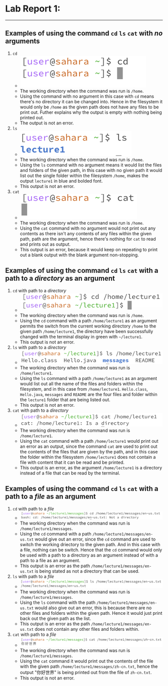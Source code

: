 # Lab Report 1:
---
## **Examples of using the command `cd` `ls` `cat` with *no* arguments**
1. `cd`
   * ![Image](cd.png)
   * The working directory when the command was run is `/home`.
   * Using the command with no argument in this case with `cd` means there's no directory it can be changed into. Hence in the filesystem it would only be `/home` as the given path does not have any files to be print out. Futher explains why the output is empty with nothing being printed out.
   * The output is not an error.
2. `ls`
   * ![Image](ls.png)
   * The working directory when the command was run is `/home`.
   * Using the `ls` command with no argument means it would list the files and folders of the given path, in this case with no given path it would list out the single folder within the filesystem `/home`, makes the output `lecture1` in blue and bolded font.
   * This output is not an error.
3. `cat`
   * ![Image](cat.png)
   * The working directory when the command was run is `/home`.
   * Using the `cat` command with no argument would not print out any contents as there isn't any contents of any files within the given path, path are the argument, hence there's nothing for `cat` to read and prints out as output.
   * This output is an error, because it would keep on repeating to print out a blank output with the blank argument non-stopping.

## **Examples of using the command `cd` `ls` `cat` with a path to a *directory* as an argument**
1. `cd` with path to a *directory*
   * ![Image](cdWithDirectory.png)
   * The working directory when the command was run is `/home`.
   * Using the `cd` command with a path `/home/lecture1` as an argument permits the switch from the current working directory `/home` to the given path `/home/lecture1`, the directory have been successfully changed with the terminal display in green with `~/lecture1`.
   * This output is not an error.
2. `ls` with path to a *directory*
   * ![Image](lsWithDirectory.png)
   * The working directory when the command was run is `/home/lecture1`.
   * Using the `ls` command with a path `/home/lecture1` as an argument would list out all the name of the files and folders within the filesystem, and in this case from `/home/lecture1`. `Hello.class`, `Hello.java`, `messages` and `README` are the four files and folder within the `lecture1` folder that are being listed out.
   * This output is not an error.
3. `cat` with path to a *directory*
   * ![Image](catWithDirectory.png)
   * The working directory when the command was run is `/home/lecture1`.
   * Using the `cat` command with a path `/home/lecture1` would print out an error as an output, since the command `cat` are used to print out the contents of the files that are given by the path, and in this case the folder within the filesystem `/home/lecture1` does not contain a file with content that it can be read and be printed.
   * This output is an error, as the argument `/home/lecture1` is a directory instead of a file that can be read by the terminal.

## **Examples of using the command `cd` `ls` `cat` with a path to a *file* as an argument**
1. `cd` with path to a *file*
   * ![Image](cdWithFile.png)
   * The working directory when the command was run is `/home/lecture1/messages`.
   * Using the `cd` command with a path `/home/lecture1/messages/en-us.txt` would give out an error, since the `cd` command are used to switch the working driectory to the given path. And in this case with a file, nothing can be switch. Hence that the `cd` command would only be used with a path to a directory as an argument instead of with a path to a file as an argument.
   * This output is an error as the path `/home/lecture1/messages/en-us.txt` is being stated as not a directory that can be used.
2. `ls` with path to a *file*
   * ![Image](lsWithFile.png)
   * The working directory when the command was run is `/home/lecture1/messages`.
   * Using the `ls` command with the path `/home/lecture1/messages/en-us.txt` would also give out an error, this is because there are no other files and folders within the given path. Hence it would just print back out the given path as the list.
   * This output is an error as the path `/home/lecture1/messages/en-us.txt` does not contain any other files and folders within.
3. `cat` with path to a *file*
   * ![Image](catWithFile.png)
   * The working directory when the command was run is `/home/lecture1/messages`.
   * Using the `cat` command it would print out the contents of the file with the given path `/home/lecture1/messages/zh-cn.txt`, hence the output "你好世界" is being printed out from the file of `zh-cn.txt`.
   * This output is not an error.

